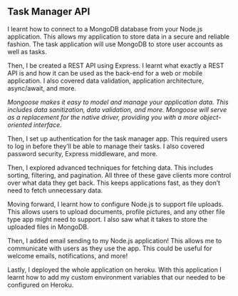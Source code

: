 ## Task Manager API

I learnt how to connect to a MongoDB database from your Node.js application. This allows my application to store data in a secure and reliable fashion. The task application will use MongoDB to store user accounts as well as tasks.

Then, I be created a REST API using Express. I learnt what exactly a REST API is and how it can be used as the back-end for a web or mobile application. I also covered data validation, application architecture, async/await, and more.

*Mongoose makes it easy to model and manage your application data. This includes data sanitization, data validation, and more. Mongoose will serve as a replacement for the native driver, providing you with a more object-oriented interface.*

Then, I set up authentication for the task manager app. This required users to log in before they’ll be able to manage their tasks. I also covered password security, Express middleware, and more.

Then, I explored advanced techniques for fetching data. This includes sorting, filtering, and pagination. All three of these gave clients more control over what data they get back. This keeps applications fast, as they don’t need to fetch unnecessary data.

Moving forward, I learnt how to configure Node.js to support file uploads. This allows users to upload documents, profile pictures, and any other file type app might need to support. I also saw what it takes to store the uploaded files in MongoDB.

Then, I added email sending to my Node.js application! This allows me to communicate with users as they use the app. This could be useful for welcome emails, notifications, and more!

Lastly, I deployed the whole application on heroku. With this application I learnt how to add my custom environment variables that our needed to be configured on Heroku.